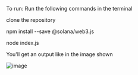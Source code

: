 To run:
Run the following commands in the terminal

clone the repository

npm install --save @solana/web3.js

node index.js

You'll get an output like in the image shown


![image](https://user-images.githubusercontent.com/57037608/178480231-82a83e4d-b043-4ab2-a355-1e081bd9289d.png)
